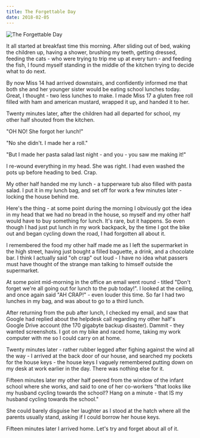 ```yaml
---
title: The Forgettable Day
date: 2018-02-05
---
```


![The Forgettable Day](https://source.unsplash.com/FHnnjk1Yj7Y/1600x900)

It all started at breakfast time this morning. After sliding out of bed, waking the children up, having a shower, brushing my teeth, getting dressed, feeding the cats - who were trying to trip me up at every turn - and feeding the fish, I found myself standing in the middle of the kitchen trying to decide what to do next.

By now Miss 14 had arrived downstairs, and confidently informed me that both she and her younger sister would be eating school lunches today. Great, I thought - two less lunches to make. I made Miss 17 a gluten free roll filled with ham and american mustard, wrapped it up, and handed it to her.

Twenty minutes later, after the children had all departed for school, my other half shouted from the kitchen.

"OH NO! She forgot her lunch!"

"No she didn't. I made her a roll."

"But I made her pasta salad last night - and you - you saw me making it!"

I re-wound everything in my head. She was right. I had even washed the pots up before heading to bed. Crap.

My other half handed me my lunch - a tupperware tub also filled with pasta salad. I put it in my lunch bag, and set off for work a few minutes later - locking the house behind me.

Here's the thing - at some point during the morning I obviously got the idea in my head that we had no bread in the house, so myself and my other half would have to buy something for lunch. It's rare, but it happens. So even though I had just put lunch in my work backpack, by the time I got the bike out and began cycling down the road, I had forgotten all about it.

I remembered the food my other half made me as I left the supermarket in the high street, having just bought a filled baguette, a drink, and a chocolate bar. I think I actually said "oh crap" out loud - I have no idea what passers must have thought of the strange man talking to himself outside the supermarket.

At some point mid-morning in the office an email went round - titled "Don't forget we're all going out for lunch to the pub today!". I looked at the ceiling, and once again said "AH CRAP!" - even louder this time. So far I had two lunches in my bag, and was about to go to a third lunch.

After returning from the pub after lunch, I checked my email, and saw that Google had replied about the helpdesk call regarding my other half's Google Drive account (the 170 gigabyte backup disaster). Dammit - they wanted screenshots. I got on my bike and raced home, taking my work computer with me so I could carry on at home.

Twenty minutes later - rather rubber legged after fighing against the wind all the way - I arrived at the back door of our house, and searched my pockets for the house keys - the house keys I vaguely remembered putting down on my desk at work earlier in the day. There was nothing else for it.

Fifteen minutes later my other half peered from the window of the infant school where she works, and said to one of her co-workers "that looks like my husband cycling towards the school!? Hang on a minute - that IS my husband cycling towards the school."

She could barely disguise her laughter as I stood at the hatch where all the parents usually stand, asking if I could borrow her house keys.

Fifteen minutes later I arrived home. Let's try and forget about all of it.